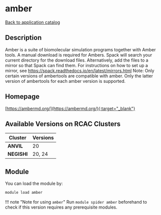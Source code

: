 # amber

[Back to application catalog](../app_catalog.md)

## Description

Amber is a suite of biomolecular simulation programs together with Amber tools.  A manual download is required for Ambers. Spack will search your current directory for the download files. Alternatively, add the files to a mirror so that Spack can find them. For instructions on how to set up a mirror, see https://spack.readthedocs.io/en/latest/mirrors.html  Note: Only certain versions of ambertools are compatible with amber. Only the latter version of ambertools for each amber version is supported.

## Homepage

[https://ambermd.org/](https://ambermd.org/){:target="_blank"}

## Available Versions on RCAC Clusters

|Cluster|Versions|
|---|---|
**ANVIL**|20
**NEGISHI**|20, 24

## Module

You can load the module by:

```bash
module load amber
```

!!! note "Note for using `amber`"
    Run `module spider amber` beforehand to check if this version requires any prerequisite modules.
